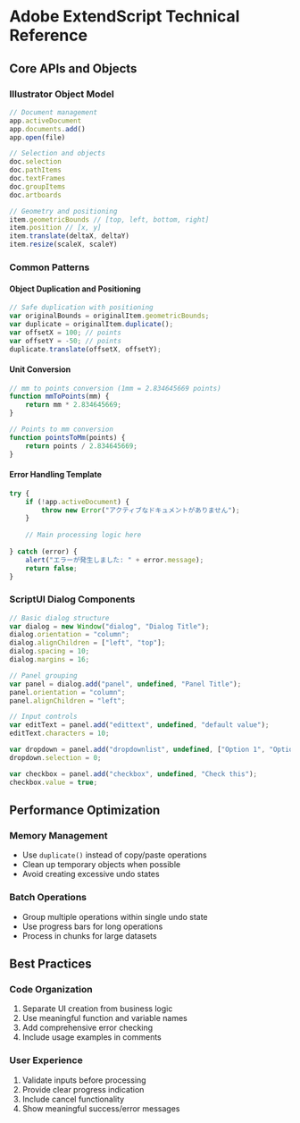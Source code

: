 # Adobe ExtendScript Technical Reference

## Core APIs and Objects

### Illustrator Object Model
```javascript
// Document management
app.activeDocument
app.documents.add()
app.open(file)

// Selection and objects
doc.selection
doc.pathItems
doc.textFrames
doc.groupItems
doc.artboards

// Geometry and positioning
item.geometricBounds // [top, left, bottom, right]
item.position // [x, y]
item.translate(deltaX, deltaY)
item.resize(scaleX, scaleY)
```

### Common Patterns

#### Object Duplication and Positioning
```javascript
// Safe duplication with positioning
var originalBounds = originalItem.geometricBounds;
var duplicate = originalItem.duplicate();
var offsetX = 100; // points
var offsetY = -50; // points
duplicate.translate(offsetX, offsetY);
```

#### Unit Conversion
```javascript
// mm to points conversion (1mm = 2.834645669 points)
function mmToPoints(mm) {
    return mm * 2.834645669;
}

// Points to mm conversion
function pointsToMm(points) {
    return points / 2.834645669;
}
```

#### Error Handling Template
```javascript
try {
    if (!app.activeDocument) {
        throw new Error("アクティブなドキュメントがありません");
    }
    
    // Main processing logic here
    
} catch (error) {
    alert("エラーが発生しました: " + error.message);
    return false;
}
```

### ScriptUI Dialog Components
```javascript
// Basic dialog structure
var dialog = new Window("dialog", "Dialog Title");
dialog.orientation = "column";
dialog.alignChildren = ["left", "top"];
dialog.spacing = 10;
dialog.margins = 16;

// Panel grouping
var panel = dialog.add("panel", undefined, "Panel Title");
panel.orientation = "column";
panel.alignChildren = "left";

// Input controls
var editText = panel.add("edittext", undefined, "default value");
editText.characters = 10;

var dropdown = panel.add("dropdownlist", undefined, ["Option 1", "Option 2"]);
dropdown.selection = 0;

var checkbox = panel.add("checkbox", undefined, "Check this");
checkbox.value = true;
```

## Performance Optimization

### Memory Management
- Use `duplicate()` instead of copy/paste operations
- Clean up temporary objects when possible
- Avoid creating excessive undo states

### Batch Operations
- Group multiple operations within single undo state
- Use progress bars for long operations
- Process in chunks for large datasets

## Best Practices

### Code Organization
1. Separate UI creation from business logic
2. Use meaningful function and variable names
3. Add comprehensive error checking
4. Include usage examples in comments

### User Experience
1. Validate inputs before processing
2. Provide clear progress indication
3. Include cancel functionality
4. Show meaningful success/error messages
